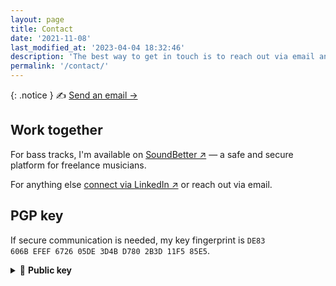 ```yaml
---
layout: page
title: Contact
date: '2021-11-08'
last_modified_at: '2023-04-04 18:32:46'
description: 'The best way to get in touch is to reach out via email and we’ll take it from there.'
permalink: '/contact/'
---
```

{: .notice }
✍️ [Send an email →](mailto:hello@minutestomidnight.co.uk)

## Work together

For bass tracks, I'm available on [SoundBetter&nbsp;↗︎](https://soundbetter.com/profiles/206552-simone-silvestroni) — a safe and secure platform for freelance musicians.

For anything else [connect via LinkedIn&nbsp;↗︎](https://www.linkedin.com/in/simonesilvestroni/) or reach out via email.

## PGP key

If secure communication is needed, my key fingerprint is <code>DE83 606B EFEF 6726 05DE 3D4B D780 2B3D 11F5 85E5</code>.

<details>
  <summary>🔐 <strong>Public key</strong></summary>
  <pre>
-----BEGIN PGP PUBLIC KEY BLOCK-----
mQINBGKc8F4BEAC2NQ5Etkht6Hcni7Eft1W46Lyb0L9EGAMvPCcx5kx+GnJ7Ujcl
Wz2lGj1pkawfIk67cYtd6q+Pwt6dKv+Ct5EfHWn5sc6JFT6qL6/+jfUk27rMrPRK
AnGIokKo6jOhGVmEVadBA4rB6Pp1Q4gW5hLuN4vJZ+2FYTLQb0yaQ3yjxtZ/GYt4
BC0vT8ixAH7GIIkCzsOSBb4gOsXkEQNwBiA+iRSzUNK8DrCHfBT6wR0/7NBG7iBT
Afo+bIr035In86jk8MHQzyqF6cvgf8cXRLCe9bTZDsYCx/KyiHR1mwCn/qUZkcpw
DwVFdR+LEPvG1SH8vwKvu0eHcqH1HoW3Vt5v6FhyNlBkoOy2FKZZ2o+9x7ozDtwb
ueW3n/p9vWQ4UFyvB5tT12X54AtiZudp242xksgb71EEl31+nadUWFRhML2NmD77
ejyBS6c9Oo4XRjlA1Ob6QAiMd8RF3sU2JuN7R/Ftu+Yy2QkAFmY5uTfBaUX95Tzn
Bbfw1BvYc9MWKUkvEbft6QbMrOcUTn7qx1NlpuE/bH87LN4WXpte/7p70Aa1yhOx
eJOVy4j4uzYVb8j8RMuHxXbX7OvzyekA+Iiqwah89iKAUo+Fywmz0LzIQ9TKyMm5
9+jte24/p8E/Wz2TvNDuOFmDWa3hYNmFsI9QOqF9pm3tANUqZfy+3DOqUQARAQAB
tDJTaW1vbmUgU2lsdmVzdHJvbmkgPGhlbGxvQG1pbnV0ZXN0b21pZG5pZ2h0LmNv
LnVrPokCTgQTAQgAOBYhBN6DYGvv72cmBd49S9eAKz0R9YXlBQJinPBeAhsDBQsJ
CAcCBhUKCQgLAgQWAgMBAh4BAheAAAoJENeAKz0R9YXlSOEP/ixscSM+CkYGy5PL
RLWG9JcdWuhi8GC+XQuc/mgYwB6++GrZU+djnG/9e3WaLDAjC13kBNFPC96R6lsQ
kxq49cMwZZkH0RpgzfS+MxGVIGXwNRsuQNQ9R1F2ywc3AxEz1rtX2fI7mGpyTnic
uok2eHVaoPyMZHRAHjBaR8ljVkLZhtNiyQ5VR+H0ljzU3E+vM+rX1oRRmEewuUMB
ZnoWdOs0whPmYetsmFYS7vTsqbpShVSQX8S5cCVERI8TQbMrUJXT+c+nKE+kBYkc
w9xTS2EvXPaKwbl0nr7rfIBTfzVQGi0gSmnhI6TJqzolB0E8dYYe5YjnQeaUFc4m
t6dIakAO7DU54Wp1Ms88+v9UQn3exetdo9yh5RVN4EyLhxDJMX3X0njzv0SiEgaD
NZtzwtvT596lYzIi7mpO6H7+Y48Ha8sT6IYuPpIOc/p48Vca/wW/cTdBTMeB3SaB
9X0OwxAec813JovBEeI+g5Mn3Azp00aFLz8vdMRfGjBEHxhoBxfJNf9xJljW76Q4
QmJsES8TiarzMwqhn37p674Fq2ntkT3/p5JDi9SWC/4UZGFI86sMKXm0led7C2sF
HmZNsu7ojg6ZF5TYJZkbwO2cP3SjWxIuXD7Fl7pl/godzh7xtDRGnQDNINVYgco9
s3pSkC0ci6feVzP8IcgOpmUjfkdxuQINBGKc8F4BEADRPR9Lg99P4JgoNTzC++0e
YVFZ6ef2yTFCzl2QVIHQiTAQ9agu08WXT7aseAfSX89eRUPbI0czeVeyAOTCh5QJ
cuKNoaXkN+/A4uN2sG8c7tL5J70y63zrY+V3qQ66WqTZDPvhTqJLvgpEBIPxZl0m
SKfuro0Hiti2SSsGWfkGgipzR2gdNZhN6YdISQUzSOaYUDQAXY+1FGLCYeBIRWb7
HgZfoeB9VOmHLh/eWndXPY1dAA57e6mDhXCtLbU9JdKI+ZyARzHMYdlQZlK9NgoE
k3EP8J9J/lKz05oMuA6zVDKpJiwPeLkYeVHq61WP3LPHNjco0jVESEJHE1W5pmHi
wFjZoqNbNcv3mE9h/NkfielUVbTQjh94heWSaNyZSTx9pspyu1DB1LyNViB+Q2fG
4FxTH7xEQiahJLOdIFkeBb70kgKOZANp8HJQKwcKvE4dYxXUmgVZkx1/cEp1aMtb
P1AWbtuFz4lGy/1Vrl13bF+ljqPcyopr29I5YCGHPFeZLCCIN6IzLmmFYYbOBd10
sDkuripcgdpxWn8MXdntySeIEgCJABU//1p914naRD2hZVUsL4kqkbNoRMjAyHkM
3kYeoNe/c3CIc8wG4aPzD0lQfc+4L3VTAog9LVCYWpqxIiVN4HvK7qhQom1ZvdEe
FQSj8g0Z7DhYP6/DFpJXXwARAQABiQI2BBgBCAAgFiEE3oNga+/vZyYF3j1L14Ar
PRH1heUFAmKc8F4CGwwACgkQ14ArPRH1heX4xw//XHALIvNXlC77NsNg/mAvCvkY
qfWru7q5xHds+aSE0W3IbtaO7uS5lelyosBQLOsZ0RDHrhbu/kYUO/O4rPQzaLtY
mFlpUFi5RuhUEsPO+qiOPzPl6FACz9soXKdDcVufxNgDVIxML6uAn2XSBqCh5kGV
RLqz2PpXSGehGii/Pn8I1uDzZ/VqUkDRxcgBSHzbI4nn55MEQ8i16X1CD1taA9sN
N53eZT/48X7lIYlk0Fb5WSqEVaPrF4MnMJ2GWP0PrRmth44j4Am1oZgpCbCHYtnT
eOuIytONaFLRsXodwHGwobyYP6bRIqcDeTtdYSCzbGrP9JmI2pe26K+5CHm3IvCn
t+WvOurdzPus0YPqYuKuDI+yxquWJXuumwlWHu1B5/UZWN9T5J9RBSJBNuQHf4Ws
o2mzJue3EMaPRcOr6lLR66hlWvid60kCQgdU0b230UKF8mOJ/lTLNbzCzwQ/b/0j
GAKMNU7/agOS89E6ePcU4DSft4TXUzXtf3s4gimj9De9bA1PVoPAlrdUbP/6DnE1
jgKiJTNzJwhPX09OL8/9LU09RTFEpcD0VJcQNTHHnqYqmaMot9SVBJ2VvVRVUVCR
T34dHCOE3CqG2eSRqmgQ2vSezlGPsreGMJobnIbuWVC+rhrsHD8LOm7Kag5AWCVa
PopTR9nCiLCU3mc18Bk=
=F6kf
-----END PGP PUBLIC KEY BLOCK-----
  </pre>
</details>